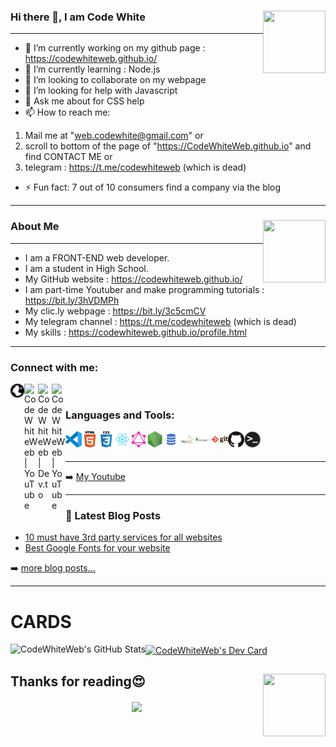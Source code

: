### Hi there 👋, I am Code White  <img align="right" width="100" height="100" src="https://user-images.githubusercontent.com/79645854/121132158-67d5c800-c84e-11eb-9198-83811a4d6c79.png">

---------------------------------------------------------------------------------------------------------------------------
- 🔭 I’m currently working on my github page : https://codewhiteweb.github.io/
- 🌱 I’m currently learning : Node.js
- 👯 I’m looking to collaborate on my webpage
- 🤔 I’m looking for help with Javascript
- 💬 Ask me about for CSS help
- 📫 How to reach me:  
 1. Mail me at "web.codewhite@gmail.com" or 
 2. scroll to bottom of the page of "https://CodeWhiteWeb.github.io" and find CONTACT ME or 
 3. telegram : https://t.me/codewhiteweb (which is dead)

- ⚡ Fun fact: 7 out of 10 consumers find a company via the blog
---------------------------------------------------------------------------------------------------------------------------
### About Me   <img align="right" width="100" height="100" src="https://user-images.githubusercontent.com/79645854/121132158-67d5c800-c84e-11eb-9198-83811a4d6c79.png">
---------------------------------------------------------------------------------------------------------------------------
- I am a FRONT-END web developer.
- I am a student in High School.
- My GitHub website : https://codewhiteweb.github.io/
- I am part-time Youtuber and make programming tutorials : https://bit.ly/3hVDMPh
- My clic.ly webpage : https://bit.ly/3c5cmCV
- My telegram channel : https://t.me/codewhiteweb (which is dead)
- My skills : https://codewhiteweb.github.io/profile.html
---------------------------------------------------------------------------------------------------------------------------

### Connect with me:

[<img align="left" alt="CodeWhiteWeb.com" width="22px" src="https://raw.githubusercontent.com/iconic/open-iconic/master/svg/globe.svg" />][website]
[<img align="left" alt="CodeWhiteWeb | YouTube" width="22px" src="https://cdn.jsdelivr.net/npm/simple-icons@v3/icons/youtube.svg" />][youtube]
[<img align="left" alt="CodeWhiteWeb | Dev.to" width="22px" src="https://d2fltix0v2e0sb.cloudfront.net/dev-black.png" />][Dev.to]
[<img align="left" alt="CodeWhiteWeb | YouTube" width="22px" src="https://cdn.jsdelivr.net/npm/simple-icons@v3/icons/gmail.svg" />][mail]
<br />

### Languages and Tools:

<img align="left" alt="Visual Studio Code" width="26px" src="https://raw.githubusercontent.com/github/explore/80688e429a7d4ef2fca1e82350fe8e3517d3494d/topics/visual-studio-code/visual-studio-code.png" />
<img align="left" alt="HTML5" width="26px" src="https://raw.githubusercontent.com/github/explore/80688e429a7d4ef2fca1e82350fe8e3517d3494d/topics/html/html.png" />
<img align="left" alt="CSS3" width="26px" src="https://raw.githubusercontent.com/github/explore/80688e429a7d4ef2fca1e82350fe8e3517d3494d/topics/css/css.png" />
<img align="left" alt="React" width="26px" src="https://raw.githubusercontent.com/github/explore/80688e429a7d4ef2fca1e82350fe8e3517d3494d/topics/react/react.png" />
<img align="left" alt="GraphQL" width="26px" src="https://raw.githubusercontent.com/github/explore/80688e429a7d4ef2fca1e82350fe8e3517d3494d/topics/graphql/graphql.png" />
<img align="left" alt="Node.js" width="26px" src="https://raw.githubusercontent.com/github/explore/80688e429a7d4ef2fca1e82350fe8e3517d3494d/topics/nodejs/nodejs.png" />
<img align="left" alt="SQL" width="26px" src="https://raw.githubusercontent.com/github/explore/80688e429a7d4ef2fca1e82350fe8e3517d3494d/topics/sql/sql.png" />
<img align="left" alt="MySQL" width="26px" src="https://raw.githubusercontent.com/github/explore/80688e429a7d4ef2fca1e82350fe8e3517d3494d/topics/mysql/mysql.png" />
<img align="left" alt="MongoDB" width="26px" src="https://raw.githubusercontent.com/github/explore/80688e429a7d4ef2fca1e82350fe8e3517d3494d/topics/mongodb/mongodb.png" />
<img align="left" alt="Git" width="26px" src="https://raw.githubusercontent.com/github/explore/80688e429a7d4ef2fca1e82350fe8e3517d3494d/topics/git/git.png" />
<img align="left" alt="GitHub" width="26px" src="https://raw.githubusercontent.com/github/explore/78df643247d429f6cc873026c0622819ad797942/topics/github/github.png" />
<img align="left" alt="Terminal" width="26px" src="https://raw.githubusercontent.com/github/explore/80688e429a7d4ef2fca1e82350fe8e3517d3494d/topics/terminal/terminal.png" />

<br />
<br />

---


➡️ [My Youtube](https://youtube.com/CodeWhiteWeb)

---

### 📕 Latest Blog Posts

<!-- BLOG-POST-LIST:START -->
- [10 must have 3rd party services for all websites](https://dev.to/codewhiteweb/10-must-have-3rd-party-services-for-all-websites-584m)
- [Best Google Fonts for your website](https://dev.to/codewhiteweb/best-google-fonts-for-your-website-3e5k)
<!-- BLOG-POST-LIST:END -->

➡️ [more blog posts...](https://dev.to/codewhiteweb)

---
# CARDS

<img align="left" alt="CodeWhiteWeb's GitHub Stats" src="https://github-readme-stats.vercel.app/api?username=CodeWhiteWeb&show_icons=true&theme=chartreuse-dark" />

<a align="center" href="https://app.daily.dev/CodeWhiteWeb"><img align="center" src="https://api.daily.dev/devcards/1582b63fa60f40f4acf6d3cadfafa4b1.png?r=2lr" width="200" alt="CodeWhiteWeb's Dev Card"/></a>


[website]: https://codewhiteweb.github.io
[youtube]: https://youtube.com/CodeWhiteWeb
[dev.to]: https://dev.to/codewhiteweb
[mail]: mailto:web.codewhite@gmail.com

Thanks for reading😍   <img align="right" width="100" height="100" src="https://user-images.githubusercontent.com/79645854/121132158-67d5c800-c84e-11eb-9198-83811a4d6c79.png">
--------------------------------------------------------------------------------------------------------------------------- 
  <p align="center">
  <img src="https://user-images.githubusercontent.com/79645854/121132038-407efb00-c84e-11eb-8f76-a811a91cd71a.png" align="center">
  </p>
